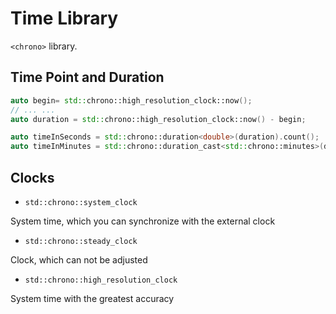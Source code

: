 # Time Library

`<chrono>` library.

## Time Point and Duration

```c++
auto begin= std::chrono::high_resolution_clock::now();
// ... ...
auto duration = std::chrono::high_resolution_clock::now() - begin;

auto timeInSeconds = std::chrono::duration<double>(duration).count();
auto timeInMinutes = std::chrono::duration_cast<std::chrono::minutes>(duration).count();
```

## Clocks

+ `std::chrono::system_clock`

System time, which you can synchronize with the external clock

+ `std::chrono::steady_clock`

Clock, which can not be adjusted

+ `std::chrono::high_resolution_clock`

System time with the greatest accuracy
